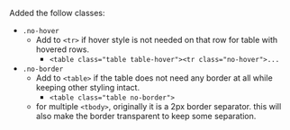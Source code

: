 Added the follow classes:

- `.no-hover`
	- Add to `<tr>` if hover style is not needed on that row for table with hovered rows.
		- `<table class="table table-hover"><tr class="no-hover">...`
- `.no-border`
	- Add to `<table>` if the table does not need any border at all while keeping other styling intact.
		- `<table class="table no-border">`
	- for multiple `<tbody>`, originally it is a 2px border separator. this will also make the border transparent to keep some separation.